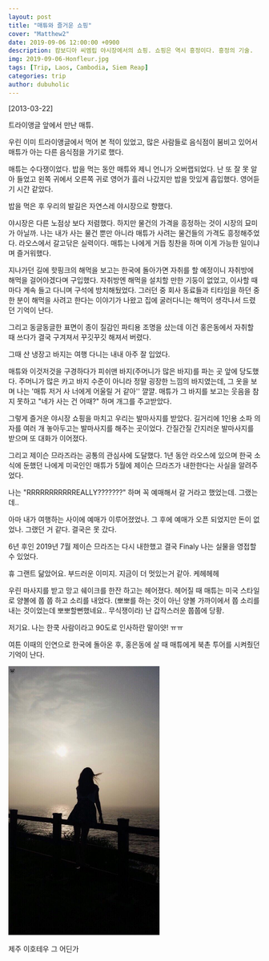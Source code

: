 ```yaml
---
layout: post
title: "매튜와 즐거운 쇼핑"
cover: "Matthew2"
date: 2019-09-06 12:00:00 +0900
description: 캄보디아 씨엠립 야시장에서의 쇼핑. 쇼핑은 역시 흥정이다. 흥정의 기술.
img: 2019-09-06-Honfleur.jpg 
tags: [Trip, Laos, Cambodia, Siem Reap]
categories: trip
author: dubuholic 
---
```



[2013-03-22] 

트라이앵글 앞에서 만난 매튜.    

우린 이미 트라이앵글에서 먹어 본 적이 있었고, 많은 사람들로 음식점이 붐비고 있어서 매튜가 아는 다른 음식점을 가기로 했다.    

매튜는 수다쟁이었다. 밥을 먹는 동안 매튜와 제니 언니가 오버랩되었다. 
난 또 잘 못 알아 들었고 왼쪽 귀에서 오른쪽 귀로 영어가 흘러 나갔지만 밥을 맛있게 흡입했다. 영어듣기 시간 같았다.     

밥을 먹은 후 우리의 발길은 자연스레 야시장으로 향했다.       

야시장은 다른 노점상 보다 저렴했다. 하지만 물건의 가격을 흥정하는 것이 시장의 묘미가 아닐까. 
나는 내가 사는 물건 뿐만 아니라 매튜가 사려는 물건들의 가격도 흥정해주었다. 라오스에서 갈고닦은 실력이다. 
매튜는 나에게 거듭 칭찬을 하며 이게 가능한 일이냐며 즐거워했다.   

지나가던 길에 핫핑크의 해먹을 보고는 한국에 돌아가면 자취를 할 예정이니 자취방에 해먹을 걸어야겠다며 구입했다. 
자취방엔 해먹을 설치할 만한 기둥이 없었고, 이사할 때 마다 계속 들고 다니며 구석에 방치해뒀었다. 그러던 중 
회사 동료들과 티타임을 하던 중 한 분이 해먹을 사려고 한다는 이야기가 나왔고 집에 굴러다니는 해먹이 생각나서 드렸던 기억이 난다.     

그리고 동글동글한 표면이 종이 질감인 파티용 조명을 샀는데 이건 홍은동에서 자취할 때 쓰다가 결국 구겨져서 꾸깃꾸깃 해져서 버렸다.    

그때 산 냉장고 바지는 여행 다니는 내내 아주 잘 입었다.    

매튜와 이것저것을 구경하다가 피쉬맨 바지(주머니가 많은 바지)를 파는 곳 앞에 당도했다. 
주머니가 많은 카고 바지 수준이 아니라 정말 굉장한 느낌의 바지였는데, 
그 옷을 보며 나는 '매튜 저거 사 너에게 어울릴 거 같아'' 꺌꺌. 
매튜가 그 바지를 보고는 웃음을 참지 못하고 "네가 사는 건 어때?" 하며 개그를 주고받았다.      

그렇게 즐거운 야시장 쇼핑을 마치고 우리는 발마사지를 받았다. 
길거리에 1인용 소파 의자를 여러 개 놓아두고는 발마사지를 해주는 곳이었다. 간질간질 간지러운 발마사지를 받으며 또 대화가 이어졌다.       

그리고 제이슨 므라즈라는 공통의 관심사에 도달했다. 
1년 동안 라오스에 있으며 한국 소식에 둔했던 나에게 미국인인 매튜가 5월에 제이슨 므라즈가 내한한다는 사실을 알려주었다.     

나는 "RRRRRRRRRRREALLY???????" 하며 꼭 예매해서 갈 거라고 했었는데. 그랬는데..   

아마 내가 여행하는 사이에 예매가 이루어졌었나. 그 후에 예매가 오픈 되었지만 돈이 없었나. 그랬던 거 같다. 결국은 못 갔다.    

6년 후인 2019년 7월 제이슨 므라즈는 다시 내한했고 결국 Finaly 나는 실물을 영접할 수 있었다.   

휴 그랜트 닮았어요. 부드러운 이미지. 지금이 더 멋있는거 같아. 케헤헤헤    

우린 마사지를 받고 망고 쉐이크를 한잔 하고는 헤어졌다. 헤어질 때 매튜는 미국 스타일로 양볼에 쭙 쭙 하고 소리를 내었다. 
(뽀뽀를 하는 것이 아닌 양볼 가까이에서 쭙 소리를 내는 것이었는데 뽀뽀할뻔했네요.. 무식쟁이라) 난 갑작스러운 쭙쭙에 당황.     

저기요. 나는 한쿡 사람이라고 90도로 인사하란 말이얏! ㅠㅠ    

여튼 이때의 인연으로 한국에 돌아온 후, 홍은동에 살 때 매튜에게 북촌 투어를 시켜줬던 기억이 난다.    

<div class="page-last-image">
        <img src="/assets/img/2019-09-06-Jeju.jpg" alt="제주 이호테우 그 어딘가" style="width: 60%; height: auto;">   
        <p>제주 이호테우 그 어딘가</p>
</div>